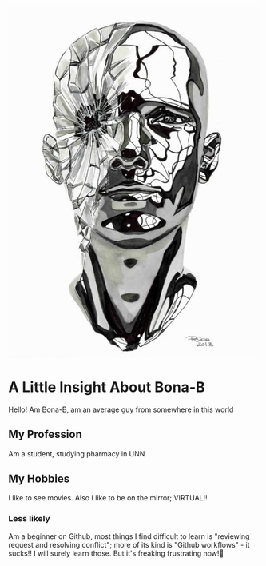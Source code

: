 ![headshot](94061fad7a9fdbbbe77953ab07da4b93.jpg)
# A Little Insight About Bona-B
Hello! Am Bona-B, am an average guy from somewhere in this world
## My Profession
Am a student, studying pharmacy in UNN
## My Hobbies
I like to see movies. Also I like to be on the mirror; VIRTUAL!!

### Less likely
Am a beginner on Github, most things I find difficult to learn is "reviewing request and resolving conflict"; more of its kind is "Github workflows" - it sucks!! I will surely learn those. But it's freaking frustrating now!🤦
